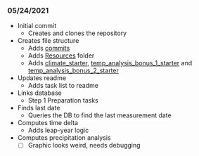 ### **05/24/2021**
- Initial commit
    - Creates and clones the repository
- Creates file structure
    - Adds [commits](commits.md)
    - Adds [Resources](Resources) folder
    - Adds [climate_starter](climate_starter.ipynb), [temp_analysis_bonus_1_starter](temp_analysis_bonus_1_starter.ipynb) and [temp_analysis_bonus_2_starter](temp_analysis_bonus_2_starter.ipynb)
- Updates readme
    - Adds task list to readme
- Links database
    - Step 1 Preparation tasks
- Finds last date
    - Queries the DB to find the last measurement date
- Computes time delta
    - Adds leap-year logic
- Computes precipitation analysis
    - [ ] Graphic looks weird, needs debugging 
